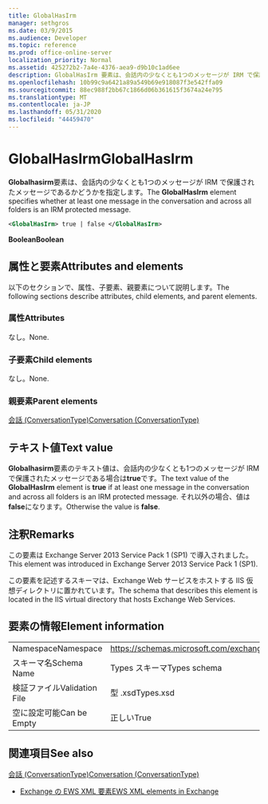 ```yaml
---
title: GlobalHasIrm
manager: sethgros
ms.date: 03/9/2015
ms.audience: Developer
ms.topic: reference
ms.prod: office-online-server
localization_priority: Normal
ms.assetid: 425272b2-7a4e-4376-aea9-d9b10c1ad6ee
description: GlobalHasIrm 要素は、会話内の少なくとも1つのメッセージが IRM で保護されたメッセージであるかどうかを指定します。
ms.openlocfilehash: 10b99c9a6421a89a549b69e918087f3e542ffa09
ms.sourcegitcommit: 88ec988f2bb67c1866d06b361615f3674a24e795
ms.translationtype: MT
ms.contentlocale: ja-JP
ms.lasthandoff: 05/31/2020
ms.locfileid: "44459470"
---
```

# <a name="globalhasirm"></a><span data-ttu-id="606b7-103">GlobalHasIrm</span><span class="sxs-lookup"><span data-stu-id="606b7-103">GlobalHasIrm</span></span>

<span data-ttu-id="606b7-104">**Globalhasirm**要素は、会話内の少なくとも1つのメッセージが IRM で保護されたメッセージであるかどうかを指定します。</span><span class="sxs-lookup"><span data-stu-id="606b7-104">The **GlobalHasIrm** element specifies whether at least one message in the conversation and across all folders is an IRM protected message.</span></span> 
  
```XML
<GlobalHasIrm> true | false </GlobalHasIrm>
```

 <span data-ttu-id="606b7-105">**Boolean**</span><span class="sxs-lookup"><span data-stu-id="606b7-105">**Boolean**</span></span>
## <a name="attributes-and-elements"></a><span data-ttu-id="606b7-106">属性と要素</span><span class="sxs-lookup"><span data-stu-id="606b7-106">Attributes and elements</span></span>

<span data-ttu-id="606b7-107">以下のセクションで、属性、子要素、親要素について説明します。</span><span class="sxs-lookup"><span data-stu-id="606b7-107">The following sections describe attributes, child elements, and parent elements.</span></span>
  
### <a name="attributes"></a><span data-ttu-id="606b7-108">属性</span><span class="sxs-lookup"><span data-stu-id="606b7-108">Attributes</span></span>

<span data-ttu-id="606b7-109">なし。</span><span class="sxs-lookup"><span data-stu-id="606b7-109">None.</span></span>
  
### <a name="child-elements"></a><span data-ttu-id="606b7-110">子要素</span><span class="sxs-lookup"><span data-stu-id="606b7-110">Child elements</span></span>

<span data-ttu-id="606b7-111">なし。</span><span class="sxs-lookup"><span data-stu-id="606b7-111">None.</span></span>
  
### <a name="parent-elements"></a><span data-ttu-id="606b7-112">親要素</span><span class="sxs-lookup"><span data-stu-id="606b7-112">Parent elements</span></span>

[<span data-ttu-id="606b7-113">会話 (ConversationType)</span><span class="sxs-lookup"><span data-stu-id="606b7-113">Conversation (ConversationType)</span></span>](conversation-conversationtype.md)
  
## <a name="text-value"></a><span data-ttu-id="606b7-114">テキスト値</span><span class="sxs-lookup"><span data-stu-id="606b7-114">Text value</span></span>

<span data-ttu-id="606b7-115">**Globalhasirm**要素のテキスト値は、会話内の少なくとも1つのメッセージが IRM で保護されたメッセージである場合は**true**です。</span><span class="sxs-lookup"><span data-stu-id="606b7-115">The text value of the **GlobalHasIrm** element is **true** if at least one message in the conversation and across all folders is an IRM protected message.</span></span> <span data-ttu-id="606b7-116">それ以外の場合、値は**false**になります。</span><span class="sxs-lookup"><span data-stu-id="606b7-116">Otherwise the value is **false**.</span></span>
  
## <a name="remarks"></a><span data-ttu-id="606b7-117">注釈</span><span class="sxs-lookup"><span data-stu-id="606b7-117">Remarks</span></span>

<span data-ttu-id="606b7-118">この要素は Exchange Server 2013 Service Pack 1 (SP1) で導入されました。</span><span class="sxs-lookup"><span data-stu-id="606b7-118">This element was introduced in Exchange Server 2013 Service Pack 1 (SP1).</span></span>
  
<span data-ttu-id="606b7-119">この要素を記述するスキーマは、Exchange Web サービスをホストする IIS 仮想ディレクトリに置かれています。</span><span class="sxs-lookup"><span data-stu-id="606b7-119">The schema that describes this element is located in the IIS virtual directory that hosts Exchange Web Services.</span></span>
  
## <a name="element-information"></a><span data-ttu-id="606b7-120">要素の情報</span><span class="sxs-lookup"><span data-stu-id="606b7-120">Element information</span></span>

|||
|:-----|:-----|
|<span data-ttu-id="606b7-121">Namespace</span><span class="sxs-lookup"><span data-stu-id="606b7-121">Namespace</span></span>  <br/> |https://schemas.microsoft.com/exchange/services/2006/types  <br/> |
|<span data-ttu-id="606b7-122">スキーマ名</span><span class="sxs-lookup"><span data-stu-id="606b7-122">Schema Name</span></span>  <br/> |<span data-ttu-id="606b7-123">Types スキーマ</span><span class="sxs-lookup"><span data-stu-id="606b7-123">Types schema</span></span>  <br/> |
|<span data-ttu-id="606b7-124">検証ファイル</span><span class="sxs-lookup"><span data-stu-id="606b7-124">Validation File</span></span>  <br/> |<span data-ttu-id="606b7-125">型 .xsd</span><span class="sxs-lookup"><span data-stu-id="606b7-125">Types.xsd</span></span>  <br/> |
|<span data-ttu-id="606b7-126">空に設定可能</span><span class="sxs-lookup"><span data-stu-id="606b7-126">Can be Empty</span></span>  <br/> |<span data-ttu-id="606b7-127">正しい</span><span class="sxs-lookup"><span data-stu-id="606b7-127">True</span></span>  <br/> |
   
## <a name="see-also"></a><span data-ttu-id="606b7-128">関連項目</span><span class="sxs-lookup"><span data-stu-id="606b7-128">See also</span></span>



[<span data-ttu-id="606b7-129">会話 (ConversationType)</span><span class="sxs-lookup"><span data-stu-id="606b7-129">Conversation (ConversationType)</span></span>](conversation-conversationtype.md)


- [<span data-ttu-id="606b7-130">Exchange の EWS XML 要素</span><span class="sxs-lookup"><span data-stu-id="606b7-130">EWS XML elements in Exchange</span></span>](ews-xml-elements-in-exchange.md)

